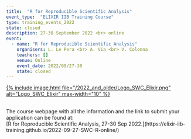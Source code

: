 ```yaml
---
title:  "R for Reproducible Scientific Analysis"
event_type:  "ELIXIR IIB Training Course"
type: training_events_2022
state: closed
description: 27-30 September 2022 <br> online
event:
  - name: "R for Reproducible Scientific Analysis"
    organisers: L. Le Pera <br> A. Via <br> V. Colonna 
    teachers: []
    venue: Online
    event_date: 2022/09/27-30
    state: closed
---
```



[{% include image.html file="/2022_and_older/Logo_SWC_Elixir.png" alt="Logo_SWC_Elixir" max-width="10" %}](https://elixir-iib-training.github.io/2022-09-27-SWC-R-online/)

<br>
The course webpage with all the information and the link to submit your application can be found at:<br>
[R for Reproducible Scientific Analysis,  27-30 Sep 2022.](https://elixir-iib-training.github.io/2022-09-27-SWC-R-online/)
